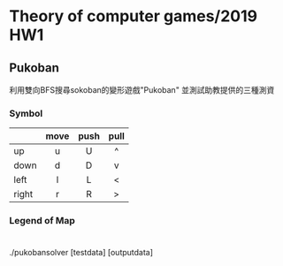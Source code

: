 # Theory of computer games/2019 HW1 
## Pukoban
利用雙向BFS搜尋sokoban的變形遊戲"Pukoban"
並測試助教提供的三種測資

### Symbol 
|       | move    | push    | pull     | 
| ----- | :----:  | :-----: | :------: |
| up    | u       | U       | ^        |
| down  | d       | D       | v        |
| left  | l       | L       | <        |
| right | r       | R       | >        |

### Legend of Map
#

##
./pukobansolver [testdata] [outputdata]
